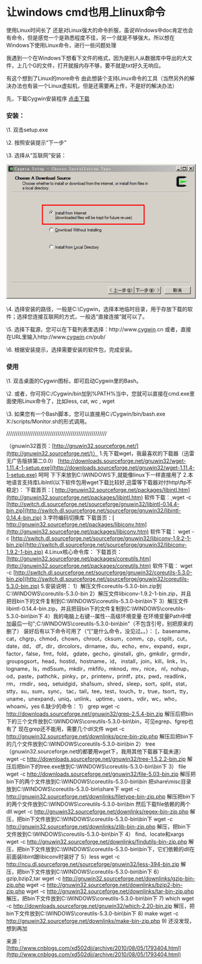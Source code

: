 # 让windows cmd也用上linux命令

使用Linux时间长了 还是对Linux强大的命令折服，虽说Windows中doc肯定也会有命令，但是感觉一个是熟悉程度不佳，另一个就是不够强大。所以想在Windows下使用Linux命令，进行一些问题处理

我遇到一个在Windows下想看下文件的格式，因为是别人从数据库中导出的大文件，上几个G的文件，打开就报内存不够，要不就是txt好久无响应。

有这个想到了Linux的more命令  由此想装个支持Linux命令的工具（当然另外的解决办法也有装一个Linux虚拟机，但是还需要再上传，不是好的解决办法）

 

先，下载Cygwin安装程序 [点击下载](http://www.cygwin.com/setup.exe)

 

### 安装：

\1. 双击setup.exe

\2. 按照安装提示“下一步”

\3. 选择从“互联网”安装：

![img](image-201803221757/9db15efe-d83f-4bda-bb89-2184795d113b.png)

 

\4. 选择安装的路径，一般是C:\Cygwin，选择本地临时目录，用于存放下载的软件；选择您连接互联网的方式，一般选“直接连接”就可以了。

\5. 选择下载源，您可以在下载列表里选择：http://www.[cygwin](http://shuai.be/tags/cygwin/).cn 或者，直接在URL里输入http://www.[cygwin](http://shuai.be/tags/cygwin/).cn/pub/

\6. 根据安装提示，选择需要安装的软件包，完成安装。

### 使用

\1. 双击桌面的Cygwin图标，即可启动Cygwin里的Bash。

\2. 或者，你可将C:/Cygwin/bin加到%PATH%当中，您就可以直接在cmd.exe里面使用Linux命令了，比如less, cat, wc , wget

\3. 如果您有一个Bash脚本，您可以直接用C:/Cygwin/bin/bash.exe X:/scripts/Monitor.sh的形式调用。

 

/////////////////////////////////////////////////////

（gnuwin32首页：[http://gnuwin32.sourceforge.net/](http://gnuwin32.sourceforge.net/)）
1.先下载wget，我最喜欢的下载器（迅雷无广告版排第二0.0）
[http://downloads.sourceforge.net/gnuwin32/wget-1.11.4-1-setup.exe](http://downloads.sourceforge.net/gnuwin32/wget-1.11.4-1-setup.exe)   呵呵
下下来放到C:\WINDOWS下,就能像linux下一样直接用了
2.本地语言支持库LibIntl(以下软件包用wget下载比较好,迅雷等下载器对付http\ftp不稳定)：
下载首页：[ http://gnuwin32.sourceforge.net/packages/libintl.htm](http://gnuwin32.sourceforge.net/packages/libintl.htm)
软件下载：[ ](http://switch.dl.sourceforge.net/sourceforge/gnuwin32/libintl-0.14.4-bin.zip)
wget -c [http://switch.dl.sourceforge.net/sourceforge/gnuwin32/libintl-0.14.4-bin.zip](http://switch.dl.sourceforge.net/sourceforge/gnuwin32/libintl-0.14.4-bin.zip)
3.字符编码切换库
下载首页：[ http://gnuwin32.sourceforge.net/packages/libiconv.htm](http://gnuwin32.sourceforge.net/packages/libiconv.htm)
软件下载：
wget -c [http://switch.dl.sourceforge.net/sourceforge/gnuwin32/libiconv-1.9.2-1-bin.zip](http://switch.dl.sourceforge.net/sourceforge/gnuwin32/libiconv-1.9.2-1-bin.zip)
4.Linux核心命令库：
下载首页：[http://gnuwin32.sourceforge.net/packages/coreutils.htm](http://gnuwin32.sourceforge.net/packages/coreutils.htm)
软件下载：
wget -c [http://switch.dl.sourceforge.net/sourceforge/gnuwin32/coreutils-5.3.0-bin.zip](http://switch.dl.sourceforge.net/sourceforge/gnuwin32/coreutils-5.3.0-bin.zip)
5.安装说明：
1）解压文件coreutils-5.3.0-bin.zip到C:\WINDOWS\coreutils-5.3.0-bin
2）解压文件libiconv-1.9.2-1-bin.zip，并且把目bin下的文件复制到C:\WINDOWS\coreutils-5.3.0-bin\bin下
3）解压文件libintl-0.14.4-bin.zip，并且把目bin下的文件复制到C:\WINDOWS\coreutils-5.3.0-bin\bin下
4）我的电脑上右键--属性--高级环境变量
在环境变量Path中增加最后一句";C:\WINDOWS\coreutils-5.3.0-bin\bin"（不包含引号，别把原来的删了）
装好后有以下命令可用了（“[”是什么命令，没见过。。）：
[，basename，cat，chgrp，chmod，chown，chroot，cksum，comm，cp，csplit，cut，date，dd，
df，dir，dircolors，dirname，du，echo，env，expand，expr，factor，false，fmt，fold，
gdate，gecho，ginstall，gln，gmkdir，grmdir，groupsgsort，head，hostid，hostname，id，
install，join，kill，link，ln，logname，ls，md5sum，mkdir，mkfifo，mknod，mv，nice，
nl，nohup，od，paste，pathchk，pinky，pr，printenv，printf，ptx，pwd，readlink，rm，
rmdir，seq，setuidgid，sha1sum，shred，sleep，sort，split，stat，stty，su，sum，sync，
tac，tail，tee，test，touch，tr，true，tsort，tty，uname，unexpand，uniq，unlink，
uptime，users，vdir，wc，who，whoami，yes
6.缺少的命令：
1）
grep
wget -c http://downloads.sourceforge.net/gnuwin32/grep-2.5.4-bin.zip
解压后把bin下的三个文件放到C:\WINDOWS\coreutils-5.3.0-bin\bin，可见egrep、fgrep也有了
现在grep还不能用，需要几个dll文件
wget -c http://gnuwin32.sourceforge.net/downlinks/pcre-bin-zip.php
解压后把bin下的几个文件放到C:\WINDOWS\coreutils-5.3.0-bin\bin
2）
tree（gnuwin32.sourceforge.net的都要用wget下，我用其他下载器下载未遂）
wget -c http://downloads.sourceforge.net/gnuwin32/tree-1.5.2.2-bin.zip
解压后把bin下的tree.exe放到C:\WINDOWS\coreutils-5.3.0-bin\bin下
3）
file
wget -c http://downloads.sourceforge.net/gnuwin32/file-5.03-bin.zip
解压把bin下的两个文件放到C:\WINDOWS\coreutils-5.3.0-bin\bin
把share\misc目录放到C:\WINDOWS\coreutils-5.3.0-bin\share下
wget -c http://gnuwin32.sourceforge.net/downlinks/filetype-bin-zip.php
解压把bin下的两个文件放到C:\WINDOWS\coreutils-5.3.0-bin\bin
然后下载file依赖的两个dll
wget -c http://gnuwin32.sourceforge.net/downlinks/regex-bin-zip.php
解压，把bin下文件放到C:\WINDOWS\coreutils-5.3.0-bin\bin下
wget -c http://gnuwin32.sourceforge.net/downlinks/zlib-bin-zip.php
解压，把bin下文件放到C:\WINDOWS\coreutils-5.3.0-bin\bin下
4）
find、locate和xargs
wget -c http://gnuwin32.sourceforge.net/downlinks/findutils-bin-zip.php
解压，把bin下文件放到C:\WINDOWS\coreutils-5.3.0-bin\bin下，它们依赖的dll在前面装libint跟libiconv时装好了
5）less
wget -c http://ncu.dl.sourceforge.net/sourceforge/gnuwin32/less-394-bin.zip
解压，把bin下文件放到C:\WINDOWS\coreutils-5.3.0-bin\bin下
6）
gzip,bzip2,tar
wget -c http://gnuwin32.sourceforge.net/downlinks/gzip-bin-zip.php
wget -c http://gnuwin32.sourceforge.net/downlinks/bzip2-bin-zip.php
wget -c http://gnuwin32.sourceforge.net/downlinks/tar-bin-zip.php
解压，把bin下文件放到C:\WINDOWS\coreutils-5.3.0-bin\bin下
7)
which
wget -c http://downloads.sourceforge.net/gnuwin32/which-2.20-bin.zip
解压，把bin下文件放到C:\WINDOWS\coreutils-5.3.0-bin\bin下
8)
make
wget -c http://gnuwin32.sourceforge.net/downlinks/make-bin-zip.php
9)
还没发现，想到再加

 

来源： [http://www.cnblogs.com/xd502djj/archive/2010/08/05/1793404.html](http://www.cnblogs.com/xd502djj/archive/2010/08/05/1793404.html)